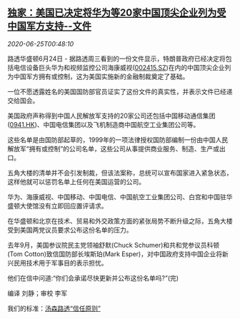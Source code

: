 <!--1593046514000-->
[独家：美国已决定将华为等20家中国顶尖企业列为受中国军方支持--文件](https://cn.reuters.com/article/us-china-huawei-military-support-0625-idCNKBS23W035)
------

<div><i>2020-06-25T00:48:10</i></div><div class="StandardArticleBody_body"><p>路透华盛顿6月24日 - 据路透周三看到的一份文件显示，特朗普政府已经决定将包括电信设备巨头华为和视频监控公司海康威视(<span id="symbol_002415.SZ_0"><a href="//www.reuters.com/companies/002415.SZ">002415.SZ</a></span>)在内的中国顶尖企业列为中国军方拥有或控制，这为美国实施新的金融制裁奠定了基础。 </p><p>一位不愿透露姓名的美国国防部官员证实了这份文件的真实性，并表示文件已经递交给国会。 </p><p>美国政府声称得到中国人民解放军支持的20家公司还包括中国移动通信集团(<span id="symbol_0941.HK_1"><a href="//www.reuters.com/companies/0941.HK">0941.HK</a></span>)、中国电信集团以及飞机制造商中国航空工业集团公司等。 </p><p>这些名单是由国防部起草的，1999年的一项法律授权国防部编制一份由中国人民解放军“拥有或控制”的公司名单，这些公司从事提供商业服务、制造、生产或出口。 </p><p>五角大楼的清单并不会引发制裁，但该法案称，总统可以宣布国家进入紧急状态，这样他就可以惩罚名单上任何在美国运营的公司。 </p><p>华为、海康威视、中国移动、中国电信、中国航空工业集团公司、白宫和中国驻华盛顿大使馆没有立即回应置评请求。 </p><p>在华盛顿和北京在技术、贸易和外交政策方面的紧张局势不断升级之际，五角大楼受到美国两党议员要求公布这份名单的压力。 </p><p>去年9月，美国参议院民主党领袖舒默(Chuck Schumer)和共和党参议员科顿(Tom Cotton)致信国防部长埃斯珀(Mark Esper)，对中国政府支持中国企业将新兴民用技术用于军事目的表示担忧。 </p><p>他们在信中问道:“你们会承诺尽快更新并公布这份名单吗?”(完) </p><div class="Attribution_container"><div class="Attribution_attribution"><p class="Attribution_content">编译 刘静；审校 李军</p></div></div><div class="StandardArticleBody_trustBadgeContainer"><span class="StandardArticleBody_trustBadgeTitle">我们的标准：</span><span class="trustBadgeUrl"><a href="https://www.thomsonreuters.cn/content/dam/openweb/documents/pdf/china/brochures/about-us-1.pdf">汤森路透“信任原则”</a></span></div></div>
